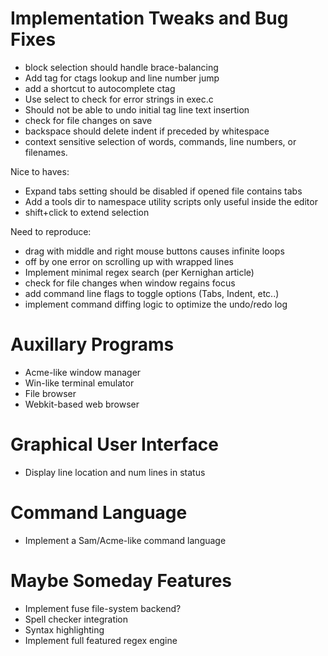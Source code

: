 # Implementation Tweaks and Bug Fixes

* block selection should handle brace-balancing
* Add tag for ctags lookup and line number jump
* add a shortcut to autocomplete ctag
* Use select to check for error strings in exec.c
* Should not be able to undo initial tag line text insertion
* check for file changes on save
* backspace should delete indent if preceded by whitespace
* context sensitive selection of words, commands, line numbers, or filenames.

Nice to haves: 

* Expand tabs setting should be disabled if opened file contains tabs
* Add a tools dir to namespace utility scripts only useful inside the editor
* shift+click to extend selection

Need to reproduce:

* drag with middle and right mouse buttons causes infinite loops
* off by one error on scrolling up with wrapped lines
* Implement minimal regex search (per Kernighan article)
* check for file changes when window regains focus
* add command line flags to toggle options (Tabs, Indent, etc..)
* implement command diffing logic to optimize the undo/redo log

# Auxillary Programs

* Acme-like window manager
* Win-like terminal emulator
* File browser
* Webkit-based web browser

# Graphical User Interface

* Display line location and num lines in status

# Command Language

* Implement a Sam/Acme-like command language

# Maybe Someday Features

* Implement fuse file-system backend?
* Spell checker integration
* Syntax highlighting
* Implement full featured regex engine
